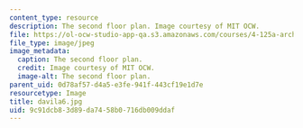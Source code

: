 ```yaml
---
content_type: resource
description: The second floor plan. Image courtesy of MIT OCW.
file: https://ol-ocw-studio-app-qa.s3.amazonaws.com/courses/4-125a-architecture-studio-building-in-landscapes-fall-2005/9c91dcb83d89da7458b0716db009ddaf_davila6.jpg
file_type: image/jpeg
image_metadata:
  caption: The second floor plan.
  credit: Image courtesy of MIT OCW.
  image-alt: The second floor plan.
parent_uid: 0d78af57-d4a5-e3fe-941f-443cf19e1d7e
resourcetype: Image
title: davila6.jpg
uid: 9c91dcb8-3d89-da74-58b0-716db009ddaf
---
```

